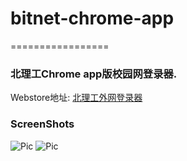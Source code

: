 # bitnet-chrome-app
=================

### 北理工Chrome app版校园网登录器.

Webstore地址: [北理工外网登录器](https://chrome.google.com/webstore/detail/%E5%8C%97%E7%90%86%E5%B7%A5%E5%A4%96%E7%BD%91%E7%99%BB%E5%BD%95%E5%99%A8/dcdlpgfpelckoblffdeppjjlcnmppjom?hl=zh-CN)


### ScreenShots
![Pic](https://lh4.googleusercontent.com/kA4FcOZxq61-nSP4gsum6J5HwA4ygLKkey2an_R3-BHCVTTD3hJJJI7PN6PyR2Yh8k6vFggqdv4=s1280-h800-e365-rw)
![Pic](https://lh5.googleusercontent.com/vAmey8niEx03_guZxg_whSExPmI7YeubVwOwubQ8axTPGpFFMrWrVPIE5lF8S9l5MT5KCi8mExU=s1280-h800-e365-rw)
